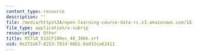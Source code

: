 ```yaml
---
content_type: resource
description: ''
file: /media/https%3A/open-learning-course-data-rc.s3.amazonaws.com/18-01sc-single-variable-calculus-fall-2010/0e272a678253791d96b16a032ca62411_MIT18_01SCF10Rec_48_300k.srt
file_type: application/x-subrip
resourcetype: Other
title: MIT18_01SCF10Rec_48_300k.srt
uid: 0e272a67-8253-791d-96b1-6a032ca62411
---
```

